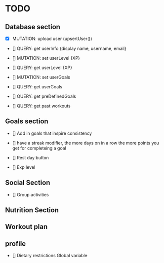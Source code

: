 # TODO

## Database section
- [x] MUTATION: upload user (upsertUser())
- [] QUERY: get userInfo {display name, username, email}

- [] MUTATION: set userLevel {XP}
- [] QUERY: get userLevel {XP}

- [] MUTATION: set userGoals
- [] QUERY: get userGoals
- [] QUERY: get preDefinedGoals

- [] QUERY: get past workouts

## Goals section
- [] Add in goals that inspire consistency
- [] have a streak modifier, the more days on in a row the more points you get for completeing a goal
- [] Rest day button 

- [] Exp level





## Social Section
- [] Group activities


## Nutrition Section 


## Workout plan

## profile 
- [] Dietary restrictions Global variable

